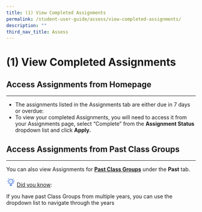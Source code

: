 ```yaml
---
title: (1) View Completed Assignments
permalink: /student-user-guide/assess/view-completed-assignments/
description: ""
third_nav_title: Assess
---
```

<h1 id="-1-view-completed-assignments">(1) View Completed Assignments</h1>
<h2 id="-access-assignments-from-homepage-">Access Assignments from Homepage</h2>
<hr>
<ul>
<li>The assignments listed in the Assignments tab are either due in 7 days or overdue:</li>
<li>To view your completed Assignments, you will need to access it from your Assignments page, select “Complete” from the <strong>Assignment Status</strong> dropdown list and click <strong>Apply.</strong></li>
</ul>
<h2 id="-access-assignments-from-past-class-groups-">Access Assignments from Past Class Groups</h2>
<hr>
<p>You can also view Assignments for  <strong><a target="_blank" href="/student-user-guide/organise/access-past-class-groups/">Past Class Groups</a></strong> under the <strong>Past</strong> tab.</p>
<img style="width:1.5rem; display: inline;" src="/images/Icons/Bulb32.svg"> <u>Did you know</u>: 
<p>If you have past Class Groups from multiple years, you can use the dropdown list to navigate through the years</p>